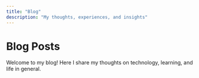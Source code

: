 ```yaml
---
title: "Blog"
description: "My thoughts, experiences, and insights"
---
```


# Blog Posts

Welcome to my blog! Here I share my thoughts on technology, learning, and life in general.